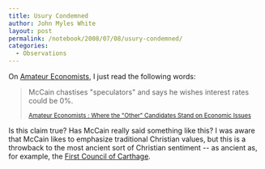 ```yaml
---
title: Usury Condemned
author: John Myles White
layout: post
permalink: /notebook/2008/07/08/usury-condemned/
categories:
  - Observations
---
```


On [Amateur Economists](http://www.amateureconomists.com
), I just read the following words:

<blockquote>
<p> McCain chastises "speculators" and says he wishes interest rates could be 0%.</p>

<small><a href="http://www.amateureconomists.com/view_articles_detail.php?aid=37">Amateur Economists : Where the "Other" Candidates Stand on Economic Issues</a></small>
</blockquote>

Is this claim true? Has McCain really said something like this? I was aware that McCain likes to emphasize traditional Christian values, but this is a throwback to the most ancient sort of Christian sentiment -- as ancient as, for example, the [First Council of Carthage](http://en.wikipedia.org/wiki/Council_at_Carthage).
